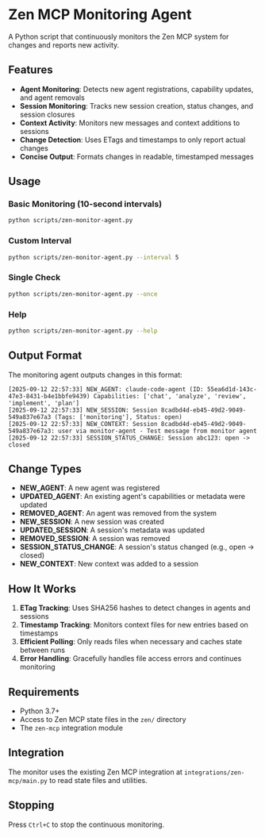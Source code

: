 # Zen MCP Monitoring Agent

A Python script that continuously monitors the Zen MCP system for changes and reports new activity.

## Features

- **Agent Monitoring**: Detects new agent registrations, capability updates, and agent removals
- **Session Monitoring**: Tracks new session creation, status changes, and session closures
- **Context Activity**: Monitors new messages and context additions to sessions
- **Change Detection**: Uses ETags and timestamps to only report actual changes
- **Concise Output**: Formats changes in readable, timestamped messages

## Usage

### Basic Monitoring (10-second intervals)
```bash
python scripts/zen-monitor-agent.py
```

### Custom Interval
```bash
python scripts/zen-monitor-agent.py --interval 5
```

### Single Check
```bash
python scripts/zen-monitor-agent.py --once
```

### Help
```bash
python scripts/zen-monitor-agent.py --help
```

## Output Format

The monitoring agent outputs changes in this format:

```
[2025-09-12 22:57:33] NEW_AGENT: claude-code-agent (ID: 55ea6d1d-143c-47e3-8431-b4e1bbfe9439) Capabilities: ['chat', 'analyze', 'review', 'implement', 'plan']
[2025-09-12 22:57:33] NEW_SESSION: Session 8cadbd4d-eb45-49d2-9049-549a837e67a3 (Tags: ['monitoring'], Status: open)
[2025-09-12 22:57:33] NEW_CONTEXT: Session 8cadbd4d-eb45-49d2-9049-549a837e67a3: user via monitor-agent - Test message from monitor agent
[2025-09-12 22:57:33] SESSION_STATUS_CHANGE: Session abc123: open -> closed
```

## Change Types

- **NEW_AGENT**: A new agent was registered
- **UPDATED_AGENT**: An existing agent's capabilities or metadata were updated
- **REMOVED_AGENT**: An agent was removed from the system
- **NEW_SESSION**: A new session was created
- **UPDATED_SESSION**: A session's metadata was updated
- **REMOVED_SESSION**: A session was removed
- **SESSION_STATUS_CHANGE**: A session's status changed (e.g., open -> closed)
- **NEW_CONTEXT**: New context was added to a session

## How It Works

1. **ETag Tracking**: Uses SHA256 hashes to detect changes in agents and sessions
2. **Timestamp Tracking**: Monitors context files for new entries based on timestamps
3. **Efficient Polling**: Only reads files when necessary and caches state between runs
4. **Error Handling**: Gracefully handles file access errors and continues monitoring

## Requirements

- Python 3.7+
- Access to Zen MCP state files in the `zen/` directory
- The `zen-mcp` integration module

## Integration

The monitor uses the existing Zen MCP integration at `integrations/zen-mcp/main.py` to read state files and utilities.

## Stopping

Press `Ctrl+C` to stop the continuous monitoring.